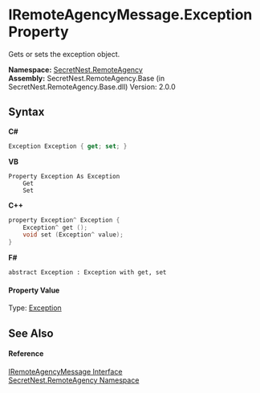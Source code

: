 # IRemoteAgencyMessage.Exception Property 
 

Gets or sets the exception object.

**Namespace:**&nbsp;<a href="N_SecretNest_RemoteAgency">SecretNest.RemoteAgency</a><br />**Assembly:**&nbsp;SecretNest.RemoteAgency.Base (in SecretNest.RemoteAgency.Base.dll) Version: 2.0.0

## Syntax

**C#**<br />
``` C#
Exception Exception { get; set; }
```

**VB**<br />
``` VB
Property Exception As Exception
	Get
	Set
```

**C++**<br />
``` C++
property Exception^ Exception {
	Exception^ get ();
	void set (Exception^ value);
}
```

**F#**<br />
``` F#
abstract Exception : Exception with get, set

```


#### Property Value
Type: <a href="https://docs.microsoft.com/dotnet/api/system.exception" target="_blank">Exception</a>

## See Also


#### Reference
<a href="T_SecretNest_RemoteAgency_IRemoteAgencyMessage">IRemoteAgencyMessage Interface</a><br /><a href="N_SecretNest_RemoteAgency">SecretNest.RemoteAgency Namespace</a><br />